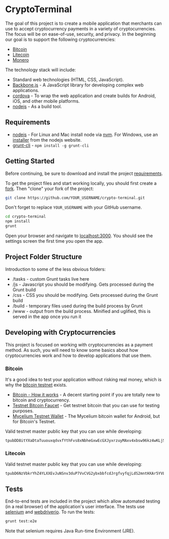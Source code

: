 # CryptoTerminal

The goal of this project is to create a mobile application that merchants can use to accept cryptocurrency payments in a variety of cryptocurrencies. The focus will be on ease-of-use, security, and privacy. In the beginning our goal is to support the following cryptocurrencies:
* [Bitcoin](https://bitcoin.org/)
* [Litecoin](https://litecoin.org/)
* [Monero](https://getmonero.org/home)

The technology stack will include:
* Standard web technologies (HTML, CSS, JavaScript).
* [Backbone.js](http://backbonejs.org/) - A JavaScript library for developing complex web applications.
* [cordova](https://cordova.apache.org/) - To wrap the web application and create builds for Android, iOS, and other mobile platforms.
* [nodejs](https://nodejs.org/) - As a build tool.


## Requirements

* [nodejs](https://nodejs.org/) - For Linux and Mac install node via [nvm](https://github.com/creationix/nvm). For Windows, use an [installer](https://nodejs.org/en/download/) from the nodejs website.
* [grunt-cli](https://gruntjs.com/getting-started) - `npm install -g grunt-cli`


## Getting Started

Before continuing, be sure to download and install the project [requirements](#requirements).

To get the project files and start working locally, you should first create a [fork](https://github.com/Learn-by-doing/crypto-terminal/fork). Then "clone" your fork of the project:
```bash
git clone https://github.com/YOUR_USERNAME/crypto-terminal.git
```
Don't forget to replace `YOUR_USERNAME` with your GitHub username.

```bash
cd crypto-terminal
npm install
grunt
```

Open your browser and navigate to [localhost:3000](http://localhost:3000). You should see the settings screen the first time you open the app.

## Project Folder Structure

Introduction to some of the less obvious folders:
* /tasks - custom Grunt tasks live here
* /js - Javascript you should be modifying. Gets processed during the Grunt build
* /css - CSS you should be modifying. Gets processed during the Grunt build
* /build - temporary files used during the build process by Grunt
* /www - output from the build process. Minified and uglified, this is served in the app once you run it

## Developing with Cryptocurrencies

This project is focused on working with cryptocurrencies as a payment method. As such, you will need to know some basics about how cryptocurrencies work and how to develop applications that use them.

### Bitcoin

It's a good idea to test your application without risking real money, which is why the [bitcoin testnet](https://en.bitcoin.it/wiki/Testnet) exists.

* [Bitcoin - How it works](https://bitcoin.org/en/how-it-works) - A decent starting point if you are totally new to bitcoin and cryptocurrency.
* [Testnet Bitcoin Faucet](https://tpfaucet.appspot.com/) - Get testnet bitcoin that you can use for testing purposes.
* [Mycelium Testnet Wallet](https://play.google.com/store/apps/details?id=com.mycelium.testnetwallet&hl=en) - The Mycelium bitcoin wallet for Android, but for Bitcoin's Testnet.

Valid testnet master public key that you can use while developing:
```
tpubDD8itYXaDtaTuuouxqdvxfYthFvs8xNbheGxwEcGXJyxrzuyMAxv4xbsw96kz4wKLjSyn3Dd8gbB7kF1bdJdphz1ZA9Wf1Vbgrm3tTZVqSs
```


### Litecoin

Valid testnet master public key that you can use while developing:
```
tpubD6NzVbkrYhZ4YLXXEvJuNSnv3duP7VvCVG2ybxbbfcdJrgfvyfqjLdS2mntHXAr5YVLQvGqSdwa5j62bJhPCGTxX6xXeJp4CtRw494UKG96
```


## Tests

End-to-end tests are included in the project which allow automated testing (in a real browser) of the application's user interface. The tests use [selenium](http://www.seleniumhq.org/) and [webdriverio](http://webdriver.io/). To run the tests:
```bash
grunt test:e2e
```
Note that selenium requires Java Run-time Environment (JRE).
